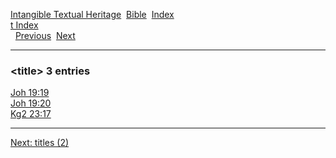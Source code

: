 [Intangible Textual Heritage](../../index)  [Bible](../index) 
[Index](index)   
[t Index](_t_)  
  [Previous](c11631)  [Next](c11633) 

------------------------------------------------------------------------

### &lt;title&gt; 3 entries

[Joh 19:19](../kjv/joh019.htm#019)  
[Joh 19:20](../kjv/joh019.htm#020)  
[Kg2 23:17](../kjv/kg2023.htm#017)  

------------------------------------------------------------------------

[Next: titles (2)](c11633)
